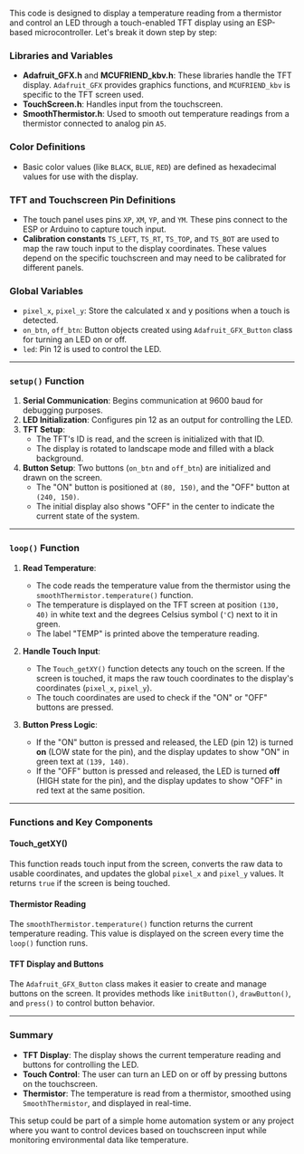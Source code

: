 This code is designed to display a temperature reading from a thermistor and control an LED through a touch-enabled TFT display using an ESP-based microcontroller. Let's break it down step by step:

### **Libraries and Variables**
- **Adafruit_GFX.h** and **MCUFRIEND_kbv.h**: These libraries handle the TFT display. `Adafruit_GFX` provides graphics functions, and `MCUFRIEND_kbv` is specific to the TFT screen used.
- **TouchScreen.h**: Handles input from the touchscreen.
- **SmoothThermistor.h**: Used to smooth out temperature readings from a thermistor connected to analog pin `A5`.
  
### **Color Definitions**
- Basic color values (like `BLACK`, `BLUE`, `RED`) are defined as hexadecimal values for use with the display.

### **TFT and Touchscreen Pin Definitions**
- The touch panel uses pins `XP`, `XM`, `YP`, and `YM`. These pins connect to the ESP or Arduino to capture touch input.
- **Calibration constants** `TS_LEFT`, `TS_RT`, `TS_TOP`, and `TS_BOT` are used to map the raw touch input to the display coordinates. These values depend on the specific touchscreen and may need to be calibrated for different panels.

### **Global Variables**
- `pixel_x`, `pixel_y`: Store the calculated x and y positions when a touch is detected.
- `on_btn`, `off_btn`: Button objects created using `Adafruit_GFX_Button` class for turning an LED on or off.
- `led`: Pin 12 is used to control the LED.

---

### **`setup()` Function**
1. **Serial Communication**: Begins communication at 9600 baud for debugging purposes.
2. **LED Initialization**: Configures pin 12 as an output for controlling the LED.
3. **TFT Setup**: 
   - The TFT's ID is read, and the screen is initialized with that ID.
   - The display is rotated to landscape mode and filled with a black background.
4. **Button Setup**: Two buttons (`on_btn` and `off_btn`) are initialized and drawn on the screen.
   - The "ON" button is positioned at `(80, 150)`, and the "OFF" button at `(240, 150)`.
   - The initial display also shows "OFF" in the center to indicate the current state of the system.
   
---

### **`loop()` Function**

1. **Read Temperature**: 
   - The code reads the temperature value from the thermistor using the `smoothThermistor.temperature()` function.
   - The temperature is displayed on the TFT screen at position `(130, 40)` in white text and the degrees Celsius symbol (`'C`) next to it in green.
   - The label "TEMP" is printed above the temperature reading.

2. **Handle Touch Input**:
   - The `Touch_getXY()` function detects any touch on the screen. If the screen is touched, it maps the raw touch coordinates to the display's coordinates (`pixel_x`, `pixel_y`).
   - The touch coordinates are used to check if the "ON" or "OFF" buttons are pressed.

3. **Button Press Logic**:
   - If the "ON" button is pressed and released, the LED (pin 12) is turned **on** (LOW state for the pin), and the display updates to show "ON" in green text at `(139, 140)`.
   - If the "OFF" button is pressed and released, the LED is turned **off** (HIGH state for the pin), and the display updates to show "OFF" in red text at the same position.

---

### **Functions and Key Components**

#### **Touch_getXY()**
This function reads touch input from the screen, converts the raw data to usable coordinates, and updates the global `pixel_x` and `pixel_y` values. It returns `true` if the screen is being touched.

#### **Thermistor Reading**
The `smoothThermistor.temperature()` function returns the current temperature reading. This value is displayed on the screen every time the `loop()` function runs.

#### **TFT Display and Buttons**
The `Adafruit_GFX_Button` class makes it easier to create and manage buttons on the screen. It provides methods like `initButton()`, `drawButton()`, and `press()` to control button behavior.

---

### **Summary**
- **TFT Display**: The display shows the current temperature reading and buttons for controlling the LED.
- **Touch Control**: The user can turn an LED on or off by pressing buttons on the touchscreen.
- **Thermistor**: The temperature is read from a thermistor, smoothed using `SmoothThermistor`, and displayed in real-time.
  
This setup could be part of a simple home automation system or any project where you want to control devices based on touchscreen input while monitoring environmental data like temperature.
